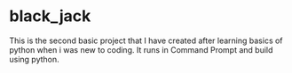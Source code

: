 # black_jack
This is the second basic project that I have created after learning basics of python when i was new to coding.
It runs in Command Prompt and build using python.

